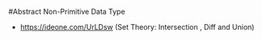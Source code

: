#Abstract Non-Primitive Data Type

* https://ideone.com/UrLDsw (Set Theory: Intersection , Diff and Union)
